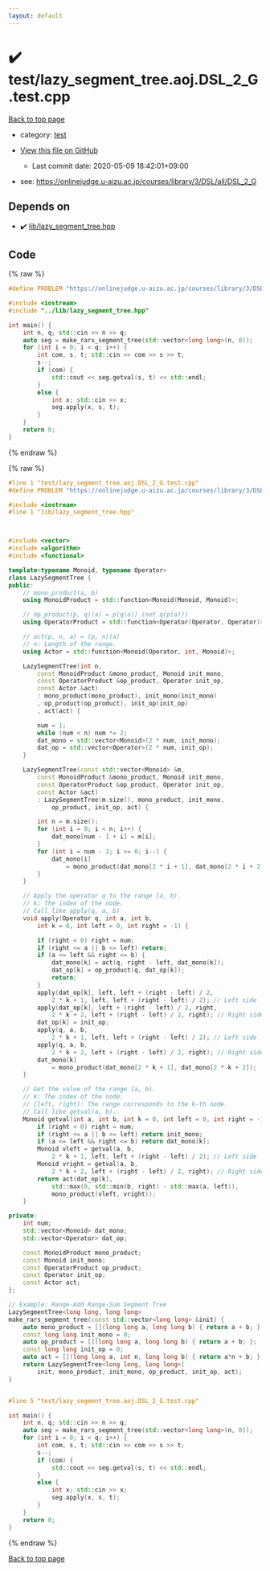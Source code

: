 ```yaml
---
layout: default
---
```


<!-- mathjax config similar to math.stackexchange -->
<script type="text/javascript" async
  src="https://cdnjs.cloudflare.com/ajax/libs/mathjax/2.7.5/MathJax.js?config=TeX-MML-AM_CHTML">
</script>
<script type="text/x-mathjax-config">
  MathJax.Hub.Config({
    TeX: { equationNumbers: { autoNumber: "AMS" }},
    tex2jax: {
      inlineMath: [ ['$','$'] ],
      processEscapes: true
    },
    "HTML-CSS": { matchFontHeight: false },
    displayAlign: "left",
    displayIndent: "2em"
  });
</script>

<script type="text/javascript" src="https://cdnjs.cloudflare.com/ajax/libs/jquery/3.4.1/jquery.min.js"></script>
<script src="https://cdn.jsdelivr.net/npm/jquery-balloon-js@1.1.2/jquery.balloon.min.js" integrity="sha256-ZEYs9VrgAeNuPvs15E39OsyOJaIkXEEt10fzxJ20+2I=" crossorigin="anonymous"></script>
<script type="text/javascript" src="../../assets/js/copy-button.js"></script>
<link rel="stylesheet" href="../../assets/css/copy-button.css" />


# :heavy_check_mark: test/lazy_segment_tree.aoj.DSL_2_G.test.cpp

<a href="../../index.html">Back to top page</a>

* category: <a href="../../index.html#098f6bcd4621d373cade4e832627b4f6">test</a>
* <a href="{{ site.github.repository_url }}/blob/master/test/lazy_segment_tree.aoj.DSL_2_G.test.cpp">View this file on GitHub</a>
    - Last commit date: 2020-05-09 18:42:01+09:00


* see: <a href="https://onlinejudge.u-aizu.ac.jp/courses/library/3/DSL/all/DSL_2_G">https://onlinejudge.u-aizu.ac.jp/courses/library/3/DSL/all/DSL_2_G</a>


## Depends on

* :heavy_check_mark: <a href="../../library/lib/lazy_segment_tree.hpp.html">lib/lazy_segment_tree.hpp</a>


## Code

<a id="unbundled"></a>
{% raw %}
```cpp
#define PROBLEM "https://onlinejudge.u-aizu.ac.jp/courses/library/3/DSL/all/DSL_2_G"

#include <iostream>
#include "../lib/lazy_segment_tree.hpp"

int main() {
    int n, q; std::cin >> n >> q;
    auto seg = make_rars_segment_tree(std::vector<long long>(n, 0));
    for (int i = 0; i < q; i++) {
        int com, s, t; std::cin >> com >> s >> t;
        s--;
        if (com) {
            std::cout << seg.getval(s, t) << std::endl;
        }
        else {
            int x; std::cin >> x;
            seg.apply(x, s, t);
        }
    }
    return 0;
}

```
{% endraw %}

<a id="bundled"></a>
{% raw %}
```cpp
#line 1 "test/lazy_segment_tree.aoj.DSL_2_G.test.cpp"
#define PROBLEM "https://onlinejudge.u-aizu.ac.jp/courses/library/3/DSL/all/DSL_2_G"

#include <iostream>
#line 1 "lib/lazy_segment_tree.hpp"



#include <vector>
#include <algorithm>
#include <functional>

template<typename Monoid, typename Operator>
class LazySegmentTree {
public:
    // mono_product(a, b)
    using MonoidProduct = std::function<Monoid(Monoid, Monoid)>;

    // op_product(p, q)(a) = p(q(a)) (not q(p(a)))
    using OperatorProduct = std::function<Operator(Operator, Operator)>;

    // act(p, n, a) = (p, n)(a)
    // n: Length of the range.
    using Actor = std::function<Monoid(Operator, int, Monoid)>;

    LazySegmentTree(int n,
        const MonoidProduct &mono_product, Monoid init_mono,
        const OperatorProduct &op_product, Operator init_op,
        const Actor &act)
        : mono_product(mono_product), init_mono(init_mono)
        , op_product(op_product), init_op(init_op)
        , act(act) {

        num = 1;
        while (num < n) num *= 2;
        dat_mono = std::vector<Monoid>(2 * num, init_mono);
        dat_op = std::vector<Operator>(2 * num, init_op);
    }

    LazySegmentTree(const std::vector<Monoid> &m,
        const MonoidProduct &mono_product, Monoid init_mono,
        const OperatorProduct &op_product, Operator init_op,
        const Actor &act)
        : LazySegmentTree(m.size(), mono_product, init_mono,
            op_product, init_op, act) {

        int n = m.size();
        for (int i = 0; i < n; i++) {
            dat_mono[num - 1 + i] = m[i];
        }
        for (int i = num - 2; i >= 0; i--) {
            dat_mono[i]
                = mono_product(dat_mono[2 * i + 1], dat_mono[2 * i + 2]);
        }
    }

    // Apply the operator q to the range [a, b).
    // k: The index of the node.
    // Call like apply(q, a, b)
    void apply(Operator q, int a, int b,
        int k = 0, int left = 0, int right = -1) {

        if (right < 0) right = num;
        if (right <= a || b <= left) return;
        if (a <= left && right <= b) {
            dat_mono[k] = act(q, right - left, dat_mono[k]);
            dat_op[k] = op_product(q, dat_op[k]);
            return;
        }
        apply(dat_op[k], left, left + (right - left) / 2,
            2 * k + 1, left, left + (right - left) / 2); // Left side
        apply(dat_op[k], left + (right - left) / 2, right,
            2 * k + 2, left + (right - left) / 2, right); // Right side
        dat_op[k] = init_op;
        apply(q, a, b,
            2 * k + 1, left, left + (right - left) / 2); // Left side
        apply(q, a, b,
            2 * k + 2, left + (right - left) / 2, right); // Right side
        dat_mono[k]
            = mono_product(dat_mono[2 * k + 1], dat_mono[2 * k + 2]);
    }

    // Get the value of the range [a, b).
    // k: The index of the node.
    // [left, right): The range corresponds to the k-th node.
    // Call like getval(a, b).
    Monoid getval(int a, int b, int k = 0, int left = 0, int right = -1) {
        if (right < 0) right = num;
        if (right <= a || b <= left) return init_mono;
        if (a <= left && right <= b) return dat_mono[k];
        Monoid vleft = getval(a, b,
            2 * k + 1, left, left + (right - left) / 2); // Left side
        Monoid vright = getval(a, b,
            2 * k + 2, left + (right - left) / 2, right); // Right side
        return act(dat_op[k],
            std::max(0, std::min(b, right) - std::max(a, left)),
            mono_product(vleft, vright));
    }

private:
    int num;
    std::vector<Monoid> dat_mono;
    std::vector<Operator> dat_op;

    const MonoidProduct mono_product;
    const Monoid init_mono;
    const OperatorProduct op_product;
    const Operator init_op;
    const Actor act;
};

// Example: Range-Add Range-Sum Segment Tree
LazySegmentTree<long long, long long>
make_rars_segment_tree(const std::vector<long long> &init) {
    auto mono_product = [](long long a, long long b) { return a + b; };
    const long long init_mono = 0;
    auto op_product = [](long long a, long long b) { return a + b; };
    const long long init_op = 0;
    auto act = [](long long a, int n, long long b) { return a*n + b; };
    return LazySegmentTree<long long, long long>(
        init, mono_product, init_mono, op_product, init_op, act);
}


#line 5 "test/lazy_segment_tree.aoj.DSL_2_G.test.cpp"

int main() {
    int n, q; std::cin >> n >> q;
    auto seg = make_rars_segment_tree(std::vector<long long>(n, 0));
    for (int i = 0; i < q; i++) {
        int com, s, t; std::cin >> com >> s >> t;
        s--;
        if (com) {
            std::cout << seg.getval(s, t) << std::endl;
        }
        else {
            int x; std::cin >> x;
            seg.apply(x, s, t);
        }
    }
    return 0;
}

```
{% endraw %}

<a href="../../index.html">Back to top page</a>


